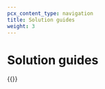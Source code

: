 ```yaml
---
pcx_content_type: navigation
title: Solution guides
weight: 3
---
```


# Solution guides

{{<directory-listing>}}
